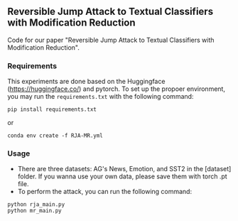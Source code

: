 ## Reversible Jump Attack to Textual Classifiers with Modification Reduction
Code for our paper "Reversible Jump Attack to Textual Classifiers with Modification Reduction".
### Requirements
This experiments are done based on the Huggingface (https://huggingface.co/) and pytorch. To set up the propoer environment, you may run the `requirements.txt` with the following command:
```
pip install requirements.txt 
```
or
```
conda env create -f RJA-MR.yml
```

### Usage
* There are three datasets: AG's News, Emotion, and SST2 in the [dataset] folder. If you wanna use your own data, please save them with torch .pt file.
* To perform the attack, you can run the following command:
```
python rja_main.py
python mr_main.py
```
